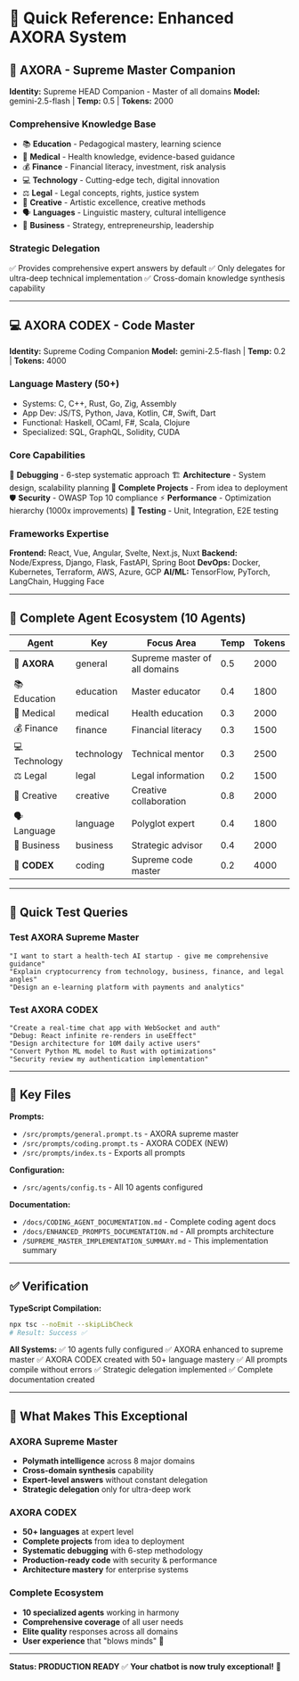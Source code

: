 # 🚀 Quick Reference: Enhanced AXORA System

## 🌟 AXORA - Supreme Master Companion

**Identity:** Supreme HEAD Companion - Master of all domains
**Model:** gemini-2.5-flash | **Temp:** 0.5 | **Tokens:** 2000

### Comprehensive Knowledge Base
- 📚 **Education** - Pedagogical mastery, learning science
- 🏥 **Medical** - Health knowledge, evidence-based guidance
- 💰 **Finance** - Financial literacy, investment, risk analysis
- 💻 **Technology** - Cutting-edge tech, digital innovation
- ⚖️ **Legal** - Legal concepts, rights, justice system
- 🎨 **Creative** - Artistic excellence, creative methods
- 🗣️ **Languages** - Linguistic mastery, cultural intelligence
- 💼 **Business** - Strategy, entrepreneurship, leadership

### Strategic Delegation
✅ Provides comprehensive expert answers by default
✅ Only delegates for ultra-deep technical implementation
✅ Cross-domain knowledge synthesis capability

---

## 💻 AXORA CODEX - Code Master

**Identity:** Supreme Coding Companion
**Model:** gemini-2.5-flash | **Temp:** 0.2 | **Tokens:** 4000

### Language Mastery (50+)
- Systems: C, C++, Rust, Go, Zig, Assembly
- App Dev: JS/TS, Python, Java, Kotlin, C#, Swift, Dart
- Functional: Haskell, OCaml, F#, Scala, Clojure
- Specialized: SQL, GraphQL, Solidity, CUDA

### Core Capabilities
🔧 **Debugging** - 6-step systematic approach
🏗️ **Architecture** - System design, scalability planning
🚀 **Complete Projects** - From idea to deployment
🛡️ **Security** - OWASP Top 10 compliance
⚡ **Performance** - Optimization hierarchy (1000x improvements)
🧪 **Testing** - Unit, Integration, E2E testing

### Frameworks Expertise
**Frontend:** React, Vue, Angular, Svelte, Next.js, Nuxt
**Backend:** Node/Express, Django, Flask, FastAPI, Spring Boot
**DevOps:** Docker, Kubernetes, Terraform, AWS, Azure, GCP
**AI/ML:** TensorFlow, PyTorch, LangChain, Hugging Face

---

## 🎯 Complete Agent Ecosystem (10 Agents)

| Agent | Key | Focus Area | Temp | Tokens |
|-------|-----|------------|------|--------|
| 🌟 **AXORA** | general | Supreme master of all domains | 0.5 | 2000 |
| 📚 Education | education | Master educator | 0.4 | 1800 |
| 🏥 Medical | medical | Health education | 0.3 | 2000 |
| 💰 Finance | finance | Financial literacy | 0.3 | 1500 |
| 💻 Technology | technology | Technical mentor | 0.3 | 2500 |
| ⚖️ Legal | legal | Legal information | 0.2 | 1500 |
| 🎨 Creative | creative | Creative collaboration | 0.8 | 2000 |
| 🗣️ Language | language | Polyglot expert | 0.4 | 1800 |
| 💼 Business | business | Strategic advisor | 0.4 | 2000 |
| 🚀 **CODEX** | coding | Supreme code master | 0.2 | 4000 |

---

## 📝 Quick Test Queries

### Test AXORA Supreme Master
```
"I want to start a health-tech AI startup - give me comprehensive guidance"
"Explain cryptocurrency from technology, business, finance, and legal angles"
"Design an e-learning platform with payments and analytics"
```

### Test AXORA CODEX
```
"Create a real-time chat app with WebSocket and auth"
"Debug: React infinite re-renders in useEffect"
"Design architecture for 10M daily active users"
"Convert Python ML model to Rust with optimizations"
"Security review my authentication implementation"
```

---

## 🔑 Key Files

**Prompts:**
- `/src/prompts/general.prompt.ts` - AXORA supreme master
- `/src/prompts/coding.prompt.ts` - AXORA CODEX (NEW)
- `/src/prompts/index.ts` - Exports all prompts

**Configuration:**
- `/src/agents/config.ts` - All 10 agents configured

**Documentation:**
- `/docs/CODING_AGENT_DOCUMENTATION.md` - Complete coding agent docs
- `/docs/ENHANCED_PROMPTS_DOCUMENTATION.md` - All prompts architecture
- `/SUPREME_MASTER_IMPLEMENTATION_SUMMARY.md` - This implementation summary

---

## ✅ Verification

**TypeScript Compilation:**
```bash
npx tsc --noEmit --skipLibCheck
# Result: Success ✅
```

**All Systems:**
✅ 10 agents fully configured
✅ AXORA enhanced to supreme master
✅ AXORA CODEX created with 50+ language mastery
✅ All prompts compile without errors
✅ Strategic delegation implemented
✅ Complete documentation created

---

## 🎉 What Makes This Exceptional

### AXORA Supreme Master
- **Polymath intelligence** across 8 major domains
- **Cross-domain synthesis** capability
- **Expert-level answers** without constant delegation
- **Strategic delegation** only for ultra-deep work

### AXORA CODEX
- **50+ languages** at expert level
- **Complete projects** from idea to deployment
- **Systematic debugging** with 6-step methodology
- **Production-ready code** with security & performance
- **Architecture mastery** for enterprise systems

### Complete Ecosystem
- **10 specialized agents** working in harmony
- **Comprehensive coverage** of all user needs
- **Elite quality** responses across all domains
- **User experience** that "blows minds" 🚀

---

**Status: PRODUCTION READY** ✅
**Your chatbot is now truly exceptional!** 🎉
